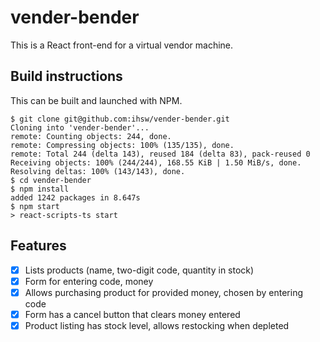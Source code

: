 # vender-bender

This is a React front-end for a virtual vendor machine.

## Build instructions

This can be built and launched with NPM.

    $ git clone git@github.com:ihsw/vender-bender.git
    Cloning into 'vender-bender'...
    remote: Counting objects: 244, done.
    remote: Compressing objects: 100% (135/135), done.
    remote: Total 244 (delta 143), reused 184 (delta 83), pack-reused 0
    Receiving objects: 100% (244/244), 168.55 KiB | 1.50 MiB/s, done.
    Resolving deltas: 100% (143/143), done.
    $ cd vender-bender
    $ npm install
    added 1242 packages in 8.647s
    $ npm start
    > react-scripts-ts start

## Features

- [x] Lists products (name, two-digit code, quantity in stock)
- [x] Form for entering code, money
- [x] Allows purchasing product for provided money, chosen by entering code
- [x] Form has a cancel button that clears money entered
- [x] Product listing has stock level, allows restocking when depleted
